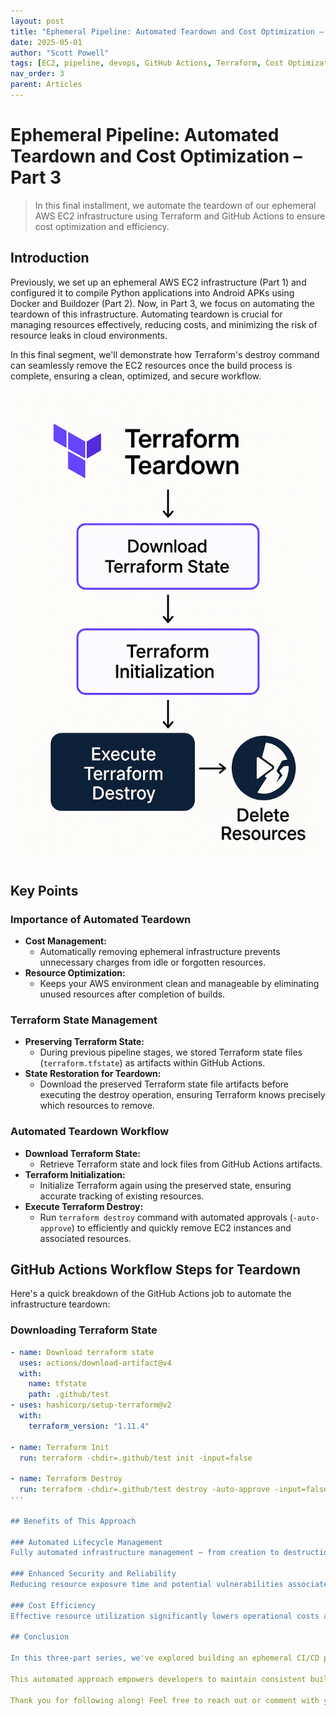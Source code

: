 ```yaml
---
layout: post
title: "Ephemeral Pipeline: Automated Teardown and Cost Optimization – Part 3"
date: 2025-05-01
author: "Scott Powell"
tags: [EC2, pipeline, devops, GitHub Actions, Terraform, Cost Optimization]
nav_order: 3
parent: Articles
---
```


# Ephemeral Pipeline: Automated Teardown and Cost Optimization – Part 3

> In this final installment, we automate the teardown of our ephemeral AWS EC2 infrastructure using Terraform and GitHub Actions to ensure cost optimization and efficiency.

## Introduction

Previously, we set up an ephemeral AWS EC2 infrastructure (Part 1) and configured it to compile Python applications into Android APKs using Docker and Buildozer (Part 2). Now, in Part 3, we focus on automating the teardown of this infrastructure. Automating teardown is crucial for managing resources effectively, reducing costs, and minimizing the risk of resource leaks in cloud environments.

In this final segment, we'll demonstrate how Terraform's destroy command can seamlessly remove the EC2 resources once the build process is complete, ensuring a clean, optimized, and secure workflow.

![Terraform Teardown Flow](../pic/python_to_APK_part3.png)

## Key Points

### Importance of Automated Teardown

- **Cost Management:**
  - Automatically removing ephemeral infrastructure prevents unnecessary charges from idle or forgotten resources.
- **Resource Optimization:**
  - Keeps your AWS environment clean and manageable by eliminating unused resources after completion of builds.

### Terraform State Management

- **Preserving Terraform State:**
  - During previous pipeline stages, we stored Terraform state files (`terraform.tfstate`) as artifacts within GitHub Actions.
- **State Restoration for Teardown:**
  - Download the preserved Terraform state file artifacts before executing the destroy operation, ensuring Terraform knows precisely which resources to remove.

### Automated Teardown Workflow

- **Download Terraform State:**
  - Retrieve Terraform state and lock files from GitHub Actions artifacts.
- **Terraform Initialization:**
  - Initialize Terraform again using the preserved state, ensuring accurate tracking of existing resources.
- **Execute Terraform Destroy:**
  - Run `terraform destroy` command with automated approvals (`-auto-approve`) to efficiently and quickly remove EC2 instances and associated resources.

## GitHub Actions Workflow Steps for Teardown

Here's a quick breakdown of the GitHub Actions job to automate the infrastructure teardown:

### Downloading Terraform State

```yaml
- name: Download terraform state
  uses: actions/download-artifact@v4
  with:
    name: tfstate
    path: .github/test
- uses: hashicorp/setup-terraform@v2
  with: 
    terraform_version: "1.11.4"

- name: Terraform Init
  run: terraform -chdir=.github/test init -input=false

- name: Terraform Destroy
  run: terraform -chdir=.github/test destroy -auto-approve -input=false
'''

## Benefits of This Approach

### Automated Lifecycle Management
Fully automated infrastructure management — from creation to destruction — ensures minimal manual intervention.

### Enhanced Security and Reliability
Reducing resource exposure time and potential vulnerabilities associated with lingering unused infrastructure.

### Cost Efficiency
Effective resource utilization significantly lowers operational costs associated with cloud deployments.

## Conclusion

In this three-part series, we've explored building an ephemeral CI/CD pipeline using AWS EC2, GitHub Actions, Docker, Buildozer, and Terraform. By integrating automated setup, configuration, build, and teardown processes, we achieve a streamlined, cost-effective, and secure solution for compiling Python-based Android apps.

This automated approach empowers developers to maintain consistent build environments, manage resources responsibly, and optimize operational efficiency. By leveraging Terraform's state management and GitHub Actions' automation, teams can confidently scale their software deployment workflows without worrying about unnecessary overhead or escalating cloud costs.

Thank you for following along! Feel free to reach out or comment with your experiences, questions, or suggestions.
